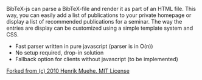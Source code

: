 BibTeX-js can parse a BibTeX-file and render it as part of an HTML file. This way, you can easily add a list of publications to your private homepage or display a list of recommended publications for a seminar. The way the entries are display can be customized using a simple template system and CSS.

* Fast parser written in pure javascript (parser is in O(n))
* No setup required, drop-in solution
* Fallback option for clients without javascript (to be implemented)

[Forked from (c) 2010 Henrik Muehe. MIT License](https://code.google.com/p/bibtex-js/)
